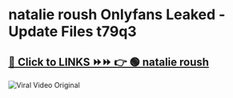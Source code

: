 
 # natalie roush Onlyfans Leaked - Update Files t79q3

## <h2><a href="https://clipsfans.com/natalie_roush&ref=git">🔗 Click to LINKS ⏩⏩ 👉 🟢 natalie roush </a></h2>

<a href="https://clipsfans.com/natalie_roush&ref=git" rel="nofollow" data-target="animated-image.originalLink"><img src="https://i.ibb.co.com/xMMVF88/686577567.gif" alt="Viral Video Original" style="max-width: 100%; display: inline-block;" data-target="animated-image.originalImage"></a>

